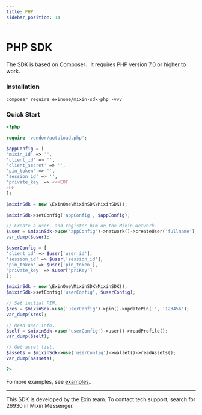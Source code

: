 ```yaml
---
title: PHP
sidebar_position: 14
---
```


# PHP SDK

The SDK is based on Composer，it requires PHP version 7.0 or higher to work.

### Installation

```shell
composer require exinone/mixin-sdk-php -vvv
```

### Quick Start

```php
<?php

require 'vendor/autoload.php';

$appConfig = [
'mixin_id' => '',
'client_id' => '',
'client_secret' => '',
'pin_token' => '',
'session_id' => '',
'private_key' => <<<EOF
EOF
];

$mixinSdk = new \ExinOne\MixinSDK\MixinSDK();

$mixinSdk->setConfig('appConfig', $appConfig);

// Create a user, and register him on the Mixin Network.
$user = $mixinSdk->use('appConfig')->network()->createUser('fullname');
var_dump($user);

$userConfig = [
'client_id' => $user['user_id'],
'session_id' => $user['session_id'],
'pin_token' => $user['pin_token'],
'private_key' => $user['priKey']
];

$mixinSdk = new \ExinOne\MixinSDK\MixinSDK();
$mixinSdk->setConfig('userConfig', $userConfig);

// Set initial PIN.
$res = $mixinSdk->use('userConfig')->pin()->updatePin('', '123456');
var_dump($res);

// Read user info.
$self = $mixinSdk->use('userConfig')->user()->readProfile();
var_dump($self);

// Get asset list.
$assets = $mixinSdk->use('userConfig')->wallet()->readAssets();
var_dump($assets);

?>
```

Fo more examples, see [examples](https://github.com/ExinOne/mixin-sdk-php/tree/master/tests/Feature)。

---
This SDK is developed by the Exin team. To contact tech support, search for 26930 in Mixin Messenger.
